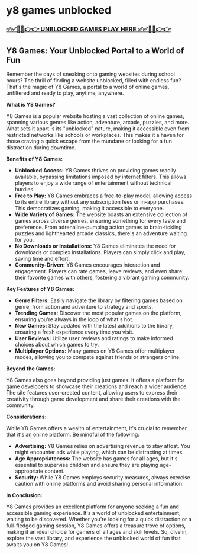 # y8 games unblocked

### [✅✅🔴🔴👉👉 UNBLOCKED GAMES PLAY HERE ✅✅🔴🔴👉👉](https://topstoryindia.com)

## Y8 Games: Your Unblocked Portal to a World of Fun

Remember the days of sneaking onto gaming websites during school hours?  The thrill of finding a website unblocked, filled with endless fun?  That's the magic of Y8 Games, a portal to a world of online games, unfiltered and ready to play, anytime, anywhere.

**What is Y8 Games?**

Y8 Games is a popular website hosting a vast collection of online games, spanning various genres like action, adventure, arcade, puzzles, and more. What sets it apart is its "unblocked" nature, making it accessible even from restricted networks like schools or workplaces. This makes it a haven for those craving a quick escape from the mundane or looking for a fun distraction during downtime.

**Benefits of Y8 Games:**

* **Unblocked Access:** Y8 Games thrives on providing games readily available, bypassing limitations imposed by internet filters. This allows players to enjoy a wide range of entertainment without technical hurdles.
* **Free to Play:** Y8 Games embraces a free-to-play model, allowing access to its entire library without any subscription fees or in-app purchases. This democratizes gaming, making it accessible to everyone.
* **Wide Variety of Games:** The website boasts an extensive collection of games across diverse genres, ensuring something for every taste and preference. From adrenaline-pumping action games to brain-tickling puzzles and lighthearted arcade classics, there's an adventure waiting for you.
* **No Downloads or Installations:** Y8 Games eliminates the need for downloads or complex installations. Players can simply click and play, saving time and effort.
* **Community-Driven:** Y8 Games encourages interaction and engagement. Players can rate games, leave reviews, and even share their favorite games with others, fostering a vibrant gaming community.

**Key Features of Y8 Games:**

* **Genre Filters:** Easily navigate the library by filtering games based on genre, from action and adventure to strategy and sports.
* **Trending Games:** Discover the most popular games on the platform, ensuring you're always in the loop of what's hot.
* **New Games:**  Stay updated with the latest additions to the library, ensuring a fresh experience every time you visit.
* **User Reviews:**  Utilize user reviews and ratings to make informed choices about which games to try. 
* **Multiplayer Options:** Many games on Y8 Games offer multiplayer modes, allowing you to compete against friends or strangers online.

**Beyond the Games:**

Y8 Games also goes beyond providing just games.  It offers a platform for game developers to showcase their creations and reach a wider audience. The site features user-created content, allowing users to express their creativity through game development and share their creations with the community. 

**Considerations:**

While Y8 Games offers a wealth of entertainment, it's crucial to remember that it's an online platform.  Be mindful of the following:

* **Advertising:** Y8 Games relies on advertising revenue to stay afloat. You might encounter ads while playing, which can be distracting at times.
* **Age Appropriateness:** The website has games for all ages, but it's essential to supervise children and ensure they are playing age-appropriate content.
* **Security:** While Y8 Games employs security measures, always exercise caution with online platforms and avoid sharing personal information.

**In Conclusion:**

Y8 Games provides an excellent platform for anyone seeking a fun and accessible gaming experience. It's a world of unblocked entertainment, waiting to be discovered. Whether you're looking for a quick distraction or a full-fledged gaming session, Y8 Games offers a treasure trove of options, making it an ideal choice for gamers of all ages and skill levels. So, dive in, explore the vast library, and experience the unblocked world of fun that awaits you on Y8 Games! 
